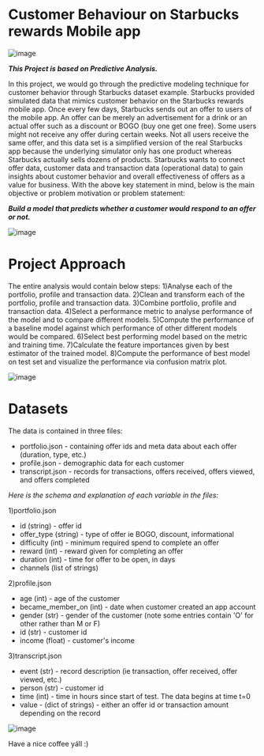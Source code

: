 # Customer Behaviour on Starbucks rewards Mobile app
 
![image](https://user-images.githubusercontent.com/58060845/144759810-e3151b07-cbf4-44b9-8309-195cb281fddb.png)

***This Project is based on Predictive Analysis.***

In this project, we would go through the predictive modeling technique for customer behavior through Starbucks dataset example. Starbucks provided simulated data that mimics customer behavior on the Starbucks rewards mobile app. Once every few days, Starbucks sends out an offer to users of the mobile app. An offer can be merely an advertisement for a drink or an actual offer such as a discount or BOGO (buy one get one free). Some users might not receive any offer during certain weeks. Not all users receive the same offer, and this data set is a simplified version of the real Starbucks app because the underlying simulator only has one product whereas Starbucks actually sells dozens of products.
Starbucks wants to connect offer data, customer data and transaction data (operational data) to gain insights about customer behavior and overall effectiveness of offers as a value for business.
With the above key statement in mind, below is the main objective or problem motivation or problem statement:

_**Build a model that predicts whether a customer would respond to an offer or not.**_

![image](https://user-images.githubusercontent.com/58060845/144759824-af44f993-f19a-4663-baf5-75333b377996.png)
# Project Approach
The entire analysis would contain below steps:
 1)Analyse each of the portfolio, profile and transaction data.
 2)Clean and transform each of the portfolio, profile and transaction data.
 3)Combine portfolio, profile and transaction data.
 4)Select a performance metric to analyse performance of the model and to compare different models.
 5)Compute the performance of a baseline model against which performance of other different models would be compared.
 6)Select best performing model based on the metric and training time.
 7)Calculate the feature importances given by best estimator of the trained model.
 8)Compute the performance of best model on test set and visualize the performance via confusion matrix plot.

![image](https://user-images.githubusercontent.com/58060845/144759901-5d22b453-08be-492a-aa56-09305f0c7681.png)

# Datasets

The data is contained in three files:

* portfolio.json - containing offer ids and meta data about each offer (duration, type, etc.)
* profile.json - demographic data for each customer
* transcript.json - records for transactions, offers received, offers viewed, and offers completed

_Here is the schema and explanation of each variable in the files:_

1)portfolio.json
* id (string) - offer id
* offer_type (string) - type of offer ie BOGO, discount, informational
* difficulty (int) - minimum required spend to complete an offer
* reward (int) - reward given for completing an offer
* duration (int) - time for offer to be open, in days
* channels (list of strings)

2)profile.json
* age (int) - age of the customer
* became_member_on (int) - date when customer created an app account
* gender (str) - gender of the customer (note some entries contain 'O' for other rather than M or F)
* id (str) - customer id
* income (float) - customer's income

3)transcript.json
* event (str) - record description (ie transaction, offer received, offer viewed, etc.)
* person (str) - customer id
* time (int) - time in hours since start of test. The data begins at time t=0
* value - (dict of strings) - either an offer id or transaction amount depending on the record

![image](https://user-images.githubusercontent.com/58060845/144759850-1eff3e0a-5ae3-4e7c-8470-d6ef206da721.png)

Have a nice coffee yáll :)

